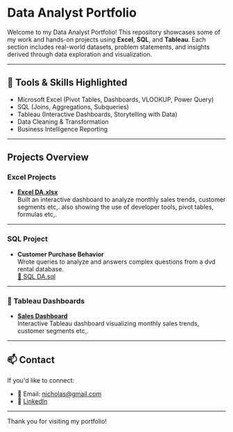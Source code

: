 # Data Analyst Portfolio

Welcome to my Data Analyst Portfolio! This repository showcases some of my work and hands-on projects using **Excel**, **SQL**, and **Tableau**. Each section includes real-world datasets, problem statements, and insights derived through data exploration and visualization.

---

## 🔧 Tools & Skills Highlighted

- Microsoft Excel (Pivot Tables, Dashboards, VLOOKUP, Power Query)
- SQL (Joins, Aggregations, Subqueries)
- Tableau (Interactive Dashboards, Storytelling with Data)
- Data Cleaning & Transformation
- Business Intelligence Reporting

---

## Projects Overview

### Excel Projects
- **[Excel DA.xlsx](Excel%20DA.xlsx)**  
  Built an interactive dashboard to analyze monthly sales trends, customer segments etc,. also showing the use of developer tools, pivot tables, formulas etc,.

---

### SQL Project
- **Customer Purchase Behavior**  
  Wrote queries to analyze and answers complex questions from a dvd rental database.  
  [🧾 SQL DA.sql](SQL%20DA.sql)


---

### 🔵 Tableau Dashboards
- **[Sales Dashboard](https://public.tableau.com/views/MULTIPLEVIZ_16857292310140/Dashboard1?:language=en-US&:sid=&:redirect=auth&:display_count=n&:origin=viz_share_link)**  
  Interactive Tableau dashboard visualizing monthly sales trends, customer segments etc,.

---

## 📫 Contact

If you'd like to connect:

- 📧 Email: nicholas@gmail.com  
- 🔗 [LinkedIn](https://linkedin.com/in/your-profile)

---

Thank you for visiting my portfolio!
